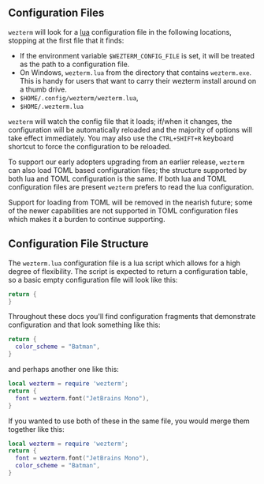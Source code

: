 ## Configuration Files

`wezterm` will look for a [lua](https://www.lua.org/manual/5.3/manual.html)
configuration file in the following locations, stopping at the first file that
it finds:

* If the environment variable `$WEZTERM_CONFIG_FILE` is set, it will be treated as the
  path to a configuration file.
* On Windows, `wezterm.lua` from the directory that contains `wezterm.exe`.
  This is handy for users that want to carry their wezterm install around on a thumb drive.
* `$HOME/.config/wezterm/wezterm.lua`,
* `$HOME/.wezterm.lua`

`wezterm` will watch the config file that it loads; if/when it changes, the
configuration will be automatically reloaded and the majority of options will
take effect immediately.  You may also use the `CTRL+SHIFT+R` keyboard shortcut
to force the configuration to be reloaded.

To support our early adopters upgrading from an earlier release, `wezterm` can
also load TOML based configuration files; the structure supported by both lua
and TOML configuration is the same.  If both lua and TOML configuration files
are present `wezterm` prefers to read the lua configuration.

Support for loading from TOML will be removed in the nearish future; some of
the newer capabilities are not supported in TOML configuration files which makes
it a burden to continue supporting.

## Configuration File Structure

The `wezterm.lua` configuration file is a lua script which allows for a high
degree of flexibility.   The script is expected to return a configuration
table, so a basic empty configuration file will look like this:

```lua
return {
}
```

Throughout these docs you'll find configuration fragments that demonstrate
configuration and that look something like this:

```lua
return {
  color_scheme = "Batman",
}
```

and perhaps another one like this:

```lua
local wezterm = require 'wezterm';
return {
  font = wezterm.font("JetBrains Mono"),
}
```

If you wanted to use both of these in the same file, you would merge them together
like this:

```lua
local wezterm = require 'wezterm';
return {
  font = wezterm.font("JetBrains Mono"),
  color_scheme = "Batman",
}
```



